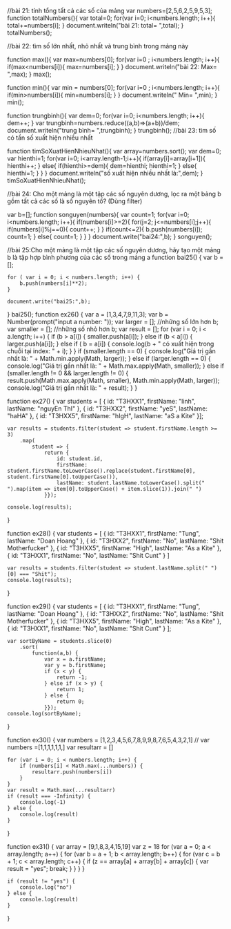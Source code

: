 //bài 21: tính tổng tất cả các số của mảng
var numbers=[2,5,6,2,5,9,5,3];
function totalNumbers(){
    var total=0;
    for(var i=0; i<numbers.length; i++){
        total+=numbers[i];
    }
    document.writeln("bài 21: total= ",total);
}
totalNumbers();

//bài 22: tìm số lớn nhất, nhỏ nhất và trung bình trong mảng này

function max(){
    var max=numbers[0];
    for(var i=0 ; i<numbers.length; i++){
        if(max<numbers[i]){
            max=numbers[i];
        }
    }
    document.writeln("bài 22: Max= ",max);
}
max();

function min(){
    var min = numbers[0];
    for(var i=0 ; i<numbers.length; i++){
        if(min>numbers[i]){
            min=numbers[i];
        }
    }
    document.writeln(" Min= ",min);
}
min();

function trungbinh(){
    var dem=0;
    for(var i=0; i<numbers.length; i++){
        dem++;
    }
    var trungbinh=numbers.reduce((a,b)=>(a+b))/dem;
    document.writeln("trung bình= ",trungbinh);
}
trungbinh();
//bài 23: tìm số có tần số xuất hiện nhiều nhất

function timSoXuatHienNhieuNhat(){
    var array=numbers.sort();
    var dem=0;
    var hienthi=1;
    for(var i=0; i<array.length-1;i++){
        if(array[i]=array[i+1]){
            hienthi++;
        }
        else{
            if(hienthi>=dem){
                dem=hienthi;
                hienthi=1;
            }
            else{
                hienthi=1;
            }
        }
    }
    document.writeln("số xuất hiện nhiều nhất là:",dem);
}
timSoXuatHienNhieuNhat();

//bài 24: Cho một mảng là một tập các số nguyên dương, lọc ra một bảng b gồm tất cả các số là số nguyên tố? (Dùng filter)

var b=[];
function songuyen(numbers){
    var count=1;
    for(var i=0; i<numbers.length; i++){
        if(numbers[i]>=2){
            for(j=2; j<=numbers[i];j++){
                if(numbers[i]%j==0){
                    count++;
                }
            }
            if(count<=2){
                b.push(numbers[i]);
                count=1;
            }
            else{
                count=1;
            }
        }
    }
    document.write("bai24:",b);
}
songuyen();

//bài 25:Cho một mảng là một tập các số nguyên dương, hãy tạo một mảng b là tập hợp bình phương của các số trong mảng a
function bai25() {
    var b = [];

    for ( var i = 0; i < numbers.length; i++) {
        b.push(numbers[i]**2);
    }

    document.write("bai25:",b);
}
bai25();
function ex26() {
    var a = [1,3,4,7,9,11,3];
    var b = Number(prompt("input a number: "));
    var larger = []; //những số lớn hơn b;
    var smaller = []; //những số nhỏ hơn b;
    var result = [];
    for (var i = 0; i < a.length; i++) {
        if (b > a[i]) {
            smaller.push(a[i]);
        } else if (b < a[i]) {
            larger.push(a[i]);
        } else if ( b = a[i]) {
            console.log(b + " có xuất hiện trong chuỗi tại index: " + i);
        }
    }
    if (smaller.length == 0) {
        console.log("Giá trị gần nhất là: " + Math.min.apply(Math, larger));
    } else if (larger.length == 0) {
        console.log("Giá trị gần nhất là: " + Math.max.apply(Math, smaller));
    } else if (smaller.length != 0 && larger.length != 0) {
        result.push(Math.max.apply(Math, smaller), Math.min.apply(Math, larger));
        console.log("Giá trị gần nhất là: " + result);
    }
}

function ex27() {
    var students = [
        {
            id: "T3HXX1",
            firstName: "linh",
            lastName: "nguyEn ThI"
        },
        {
            id: "T3HXX2",
            firstName: "yeS",
            lastName: "haHA"
        },
        {
            id: "T3HXX5",
            firstName: "hIgH",
            lastName: "aS a Kite" 
        }];

    var results = students.filter(student => student.firstName.length >= 3)
        .map(
            student => {
                return {
                    id: student.id,
                    firstName: student.firstName.toLowerCase().replace(student.firstName[0], student.firstName[0].toUpperCase()),
                    lastName: student.lastName.toLowerCase().split(" ").map(item => item[0].toUpperCase() + item.slice(1)).join(" ")
                }});

    console.log(results);
}

function ex28() {
    var students = [
        {
            id: "T3HXX1",
            firstName: "Tung",
            lastName: "Doan Hoang"
        },
        {
            id: "T3HXX2",
            firstName: "No",
            lastName: "Shit Motherfucker"
        },
        {
            id: "T3HXX5",
            firstName: "High",
            lastName: "As a Kite" 
        },
        {
            id: "T3HXX1",
            firstName: "No",
            lastName: "Shit Cunt"
        }
    ]
    
    var results = students.filter(student => student.lastName.split(" ")[0] === "Shit");
    console.log(results);
}

function ex29() {
    var students = [
        {
            id: "T3HXX1",
            firstName: "Tung",
            lastName: "Doan Hoang"
        },
        {
            id: "T3HXX2",
            firstName: "No",
            lastName: "Shit Motherfucker"
        },
        {
            id: "T3HXX5",
            firstName: "High",
            lastName: "As a Kite" 
        },
        {
            id: "T3HXX1",
            firstName: "No",
            lastName: "Shit Cunt"
        }
    ];
    
    var sortByName = students.slice(0)
        .sort(
            function(a,b) {
                var x = a.firstName;
                var y = b.firstName;
                if (x < y) {
                    return -1;
                } else if (x > y) {
                    return 1;
                } else {
                    return 0;
                }});
    console.log(sortByName);
}

function ex30() {
    var numbers = [1,2,3,4,5,6,7,8,9,9,8,7,6,5,4,3,2,1]
    // var numbers =[1,1,1,1,1,1,]
    var resultarr = []

    for (var i = 0; i < numbers.length; i++) {
        if (numbers[i] < Math.max(...numbers)) {
            resultarr.push(numbers[i])
        }
    }
    var result = Math.max(...resultarr)
    if (result === -Infinity) {
        console.log(-1)
    } else {
        console.log(result)
    }
}

function ex31() {
    var array = [9,1,8,3,4,15,19]
    var z = 18
    for (var a = 0; a < array.length; a++) {
        for (var b = a + 1; b < array.length; b++) {
            for (var c = b + 1; c < array.length; c++) {
                if (z == array[a] + array[b] + array[c]) {
                    var result = "yes";
                    break;
                }
            }
        }
    }

    if (result != "yes") {
        console.log("no")
    } else {
        console.log(result)
    }
}
